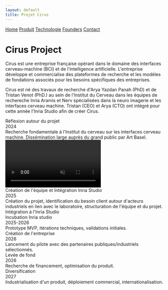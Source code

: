 ```yaml
---
layout: default
title: Projet Cirus
---
```


<div class="background" style="background-image: url('{{ site.baseurl }}/assets/images/face.png');">
  <div class="nav-links">
    <a href="{{ site.baseurl }}">Home</a>
    <a href="{{ site.baseurl }}/about.html">Produit</a>
    <a href="{{ site.baseurl }}/projects.html">Technologie</a>
    <a href="{{ site.baseurl }}/gallery.html">Founders</a>
    <a href="{{ site.baseurl }}/contact.html">Contact</a>
  </div>
  <h1>Cirus Project</h1>
  <p>Cirus est une entreprise française opérant dans le domaine des interfaces cerveau-machine (BCI) et de l'intelligence artificielle. L'entreprise développe et commercialise des plateformes de recherche et les modèles de fondations associés pour les besoins spécifiques des entreprises.
</p>
<p>
    Cirus est né des travaux de recherche d'Arya Yazdan Panah (PhD) et de Tristan Venot (PhD.) au sein de l'Institut du Cerveau dans les équipes de rechereche Inria Aramis et Nerv spécialisées dans la neuro imagerie et les interfaces cerveau machine. Tristan (CEO) et Arya (CTO) ont intégré pour cette année l'Inria Studio afin de créer Cirus.</p>
<div class="tech-roadmap">
  <div class="timeline-line"></div>

  <div class="time-point left" style="top: 0%;">
    <div class="circle">Réflexion autour du projet<br>2024</div>
    <div class="hover-text">Recherche fondamentale à l'Institut du cerveau sur les interfaces cerveau machine. Dissémination large auprès du grand public par Art Basel.</div>
    <div class="hover-video">
  <video muted autoplay loop playsinline>
    <source src="{{ site.baseurl }}/assets/video/braccio_video.mp4" type="video/mp4">
    Your browser does not support the video tag.
  </video>
</div>
  </div>

  <div class="time-point right" style="top: 18%;">
    <div class="circle">Création de l'équipe et Intégration Inria Studio<br>2025</div>
    <div class="hover-text">Création du projet, identification du besoin client autour d'acteurs industriels en lien avec le laboratoire, structuration de l'équipe et du projet. Intégration à l'Inria Studio</div>
  </div>

  <div class="time-point left" style="top: 36%;">
    <div class="circle">Incubation Inria studio<br>2025-2026</div>
    <div class="hover-text">Prototype MVP, itérations techniques, validations initiales.</div>
  </div>

  <div class="time-point right" style="top: 54%;">
    <div class="circle">Création de l'entreprise<br>2026</div>
    <div class="hover-text">Lancement du pilote avec des partenaires publiques/industriels sélectionnés.</div>
  </div>

  <div class="time-point left" style="top: 72%;">
    <div class="circle">Levée de fond<br>2026</div>
    <div class="hover-text">Recherche de financement, optimisation du produit.</div>
  </div>

  <div class="time-point right" style="top: 90%;">
    <div class="circle">Diversification<br>2027</div>
    <div class="hover-text">Industrialisation d'un produit, déploiement commercial, internationalisation.</div>
  </div>
</div>


</div>



